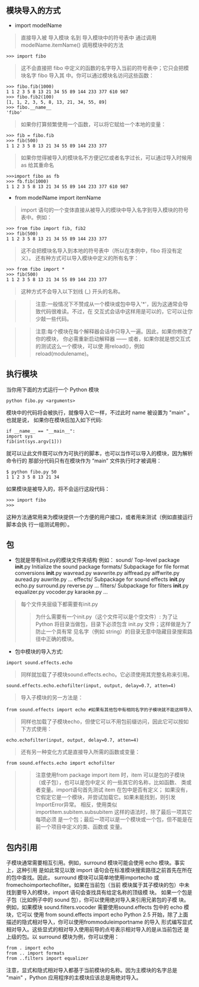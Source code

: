 ## 模块导入的方式
* import modelName
>直接导入被 导入模块 名到 导入模块中的符号表中
通过调用modelName.itemName() 调用模块中的方法
```
>>> import fibo
```
>这不会直接把 fibo 中定义的函数的名字导入当前的符号表中；它只会把模块名字 fibo 导入其
中。你可以通过模块名访问这些函数：
```
>>> fibo.fib(1000)
1 1 2 3 5 8 13 21 34 55 89 144 233 377 610 987
>>> fibo.fib2(100)
[1, 1, 2, 3, 5, 8, 13, 21, 34, 55, 89]
>>> fibo.__name__
'fibo'
```
> 如果你打算频繁使用一个函数，可以将它赋给一个本地的变量：
```
>>> fib = fibo.fib
>>> fib(500)
1 1 2 3 5 8 13 21 34 55 89 144 233 377
```
> 如果你觉得被导入的模块名不方便记忆或者名字过长，可以通过导入时候用as 给其重命名
```
>>>import fibo as fb
>>> fb.fib(1000)
1 1 2 3 5 8 13 21 34 55 89 144 233 377 610 987
```
* from modelName import itemName
>import 语句的一个变体直接从被导入的模块中导入名字到导入模块的符号表中。例如：
```
>>> from fibo import fib, fib2
>>> fib(500)
1 1 2 3 5 8 13 21 34 55 89 144 233 377
```
>这不会把模块名导入到本地的符号表中（所以在本例中，fibo 将没有定义）。
还有种方式可以导入模块中定义的所有名字：
```
>>> from fibo import *
>>> fib(500)
1 1 2 3 5 8 13 21 34 55 89 144 233 377
```
>这种方式不会导入以下划线 (_) 开头的名称。

>>注意:一般情况下不赞成从一个模块或包中导入'*'，因为这通常会导致代码很难读。不过，在
交互式会话中这样用是可以的，它可以让你少敲一些代码。

>>注意:每个模块在每个解释器会话中只导入一遍。因此，如果你修改了你的模块，
你必需重新启动解释器 —— 或者，如果你就是想交互式的测试这么一个模块，可以使
用reload()，例如reload(modulename)。

## 执行模块

当你用下面的方式运行一个 Python 模块
```
python fibo.py <arguments>
```
模块中的代码将会被执行，就像导入它一样，不过此时 name 被设置为 "main" 。也就是说，
如果你在模块后加入如下代码:
```
if __name__ == "__main__":
import sys
fib(int(sys.argv[1]))
```
就可以让此文件既可以作为可执行的脚本，也可以当作可以导入的模块，因为解析命令行的
那部分代码只有在模块作为 “main” 文件执行时才被调用：
```
$ python fibo.py 50
1 1 2 3 5 8 13 21 34
```
如果模块是被导入的，将不会运行这段代码：
```
>>> import fibo
>>>
```
这种方法通常用来为模块提供一个方便的用户接口，或者用来测试（例如直接运行脚本会执
行一组测试用例）。

## 包
* 包就是带有Init.py的模块文件夹结构
例如：
sound/ Top-level package
  __init__.py Initialize the sound package
  formats/ Subpackage for file format conversions
    __init__.py
    wavread.py
    wavwrite.py
    aiffread.py
    aiffwrite.py
    auread.py
    auwrite.py
    ...
  effects/ Subpackage for sound effects
    __init__.py
    echo.py
    surround.py
    reverse.py
    ...
  filters/ Subpackage for filters
    __init__.py
    equalizer.py
    vocoder.py
    karaoke.py
    ...
    
 >每个文件夹层级下都需要有init.py
 >>为什么需要有一个init.py（这个文件可以是个空文件）:
 为了让 Python 将目录当做包，目录下必须包含 init.py 文件；这样做是为了防止一个具有常
  见名字（例如 string）的目录无意中隐藏目录搜索路径中正确的模块。
  
* 包中模块的导入方式:
```
import sound.effects.echo
```
>同样就加载了子模块sound.effects.echo。它必须使用其完整名称来引用。
```
sound.effects.echo.echofilter(input, output, delay=0.7, atten=4)
```
>导入子模块的另一方法是：
```
from sound.effects import echo #如果有其他包中有相同名字的子模块就不能这样导入
```
>同样也加载了子模块echo，但使它可以不用包前缀访问，因此它可以按如下方式使用：
```
echo.echofilter(input, output, delay=0.7, atten=4)
```
>还有另一种变化方式是直接导入所需的函数或变量：
```
from sound.effects.echo import echofilter
```
>>注意使用from package import item 时，item 可以是包的子模块（或子包），也可以是包中定义
的一些其它的名称，比如函数、 类或者变量。import语句首先测试 item 在包中是否有定义；
如果没有，它假定它是一个模块，并尝试加载它。如果未能找到，则引发ImportError异常。
相反，使用类似 importitem.subitem.subsubitem 这样的语法时，除了最后一项其它每项必须
是一个包；最后一项可以是一个模块或一个包，但不能是在前一个项目中定义的类、函数或
变量。

## 包内引用

子模块通常需要相互引用。例如，surround 模块可能会使用 echo 模块。事实上，这种引用
是如此常见以致 import 语句会在标准模块搜索路径之前首先在所在的包中查找。因此，
surround 模块可以简单地使用importecho 或 fromechoimportechofilter。如果在当前包（当前
模块属于其子模块的包）中未找到要导入的模块，import 语句会查找具有给定名称的顶级模
块。
如果一个包是子包（比如例子中的 sound 包），你可以使用绝对导入来引用兄弟包的子模
块。例如，如果模块 sound.filters.vocoder 需要使用sound.effects 包中的 echo 模块，它可以
使用 from sound.effects import echo
Python 2.5 开始，除了上面描述的隐式相对导入，你可以使用frommoduleimportname 的导入
形式编写显式相对导入。这些显式的相对导入使用前导的点号表示相对导入的是从当前包还
是上级的包。以 surround 模块为例，你可以使用：
```
from . import echo
from .. import formats
from ..filters import equalizer
```
注意，显式和隐式相对导入都基于当前模块的名称。因为主模块的名字总是 "main" ，Python
应用程序的主模块应该总是用绝对导入。

